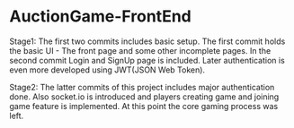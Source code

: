 # AuctionGame-FrontEnd

Stage1: The first two commits includes basic setup. The first commit holds the basic UI - The front page and some other incomplete pages. In the second commit Login and SignUp page is included. Later authentication is even more developed using JWT(JSON Web Token).

Stage2: The latter commits of this project includes major authentication done. Also socket.io is introduced and players creating game and joining game feature is implemented. At this point the core 
gaming process was left.